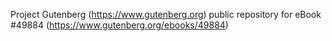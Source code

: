 Project Gutenberg (https://www.gutenberg.org) public repository for eBook #49884 (https://www.gutenberg.org/ebooks/49884)
